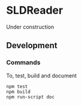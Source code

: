 # SLDReader

Under construction

## Development


### Commands

To, test, build and document

```
npm test
npm build
npm run-script doc
```
